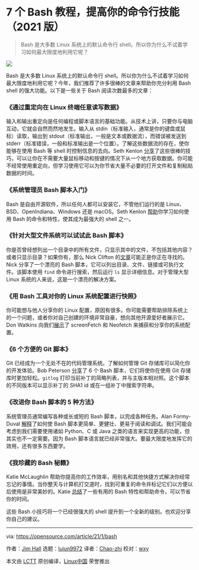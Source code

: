 [#]: collector: (lujun9972)
[#]: translator: (Chao-zhi)
[#]: reviewer: (wxy)
[#]: publisher: ( )
[#]: url: ( )
[#]: subject: (7 Bash tutorials to enhance your command line skills in 2021)
[#]: via: (https://opensource.com/article/21/1/bash)
[#]: author: (Jim Hall https://opensource.com/users/jim-hall)

7 个 Bash 教程，提高你的命令行技能（2021 版）
======

> Bash 是大多数 Linux 系统上的默认命令行 shell。所以你为什么不试着学习如何最大限度地利用它呢？

![](https://img.linux.net.cn/data/attachment/album/202102/06/001837cujo0ql3utfobrrj.jpg)

Bash 是大多数 Linux 系统上的默认命令行 shell。所以你为什么不试着学习如何最大限度地利用它呢？今年，我们推荐了许多很棒的文章来帮助你充分利用 Bash shell 的强大功能。以下是一些关于 Bash 阅读次数最多的文章：

### 《通过重定向在 Linux 终端任意读写数据》

输入和输出重定向是任何编程或脚本语言的基础功能。从技术上讲，只要你与电脑互动，它就会自然而然地发生。输入从 stdin（标准输入，通常是你的键盘或鼠标）读取，输出到 stdout（标准输出，一般是文本或数据流），而错误被发送到 stderr（标准错误，一般和标准输出是一个位置）。了解这些数据流的存在，使你能够在使用 Bash 等 shell 时控制信息的去向。Seth Kenlon [分享][2]了这些很棒的技巧，可以让你在不需要大量鼠标移动和按键的情况下从一个地方获取数据。你可能不经常使用重定向，但学习使用它可以为你节省大量不必要的打开文件和复制粘贴数据的时间。

### 《系统管理员 Bash 脚本入门》

Bash 是自由开源软件，所以任何人都可以安装它，不管他们运行的是 Linux、BSD、OpenIndiana、Windows 还是 macOS。Seth Kenlon [帮助][3]你学习如何使用 Bash 的命令和特性，使其成为最强大的 shell 之一。

### 《针对大型文件系统可以试试此 Bash 脚本》

你是否曾经想列出一个目录中的所有文件，只显示其中的文件，不包括其他内容？或者只显示目录？如果你有，那么 Nick Clifton 的[文章][4]可能正是你正在寻找的。Nick 分享了一个漂亮的 Bash 脚本，它可以列出目录、文件、链接或可执行文件。该脚本使用 `find` 命令进行搜索，然后运行 `ls` 显示详细信息。对于管理大型 Linux 系统的人来说，这是一个漂亮的解决方案。

### 《用 Bash 工具对你的 Linux 系统配置进行快照》

你可能想与他人分享你的 Linux 配置，原因有很多。你可能需要帮助排除系统上的一个问题，或者你对自己创建的环境非常自豪，想向其他开源爱好者展示它。Don Watkins 向我们[展示][5]了 screenFetch 和 Neofetch 来捕获和分享你的系统配置。

### 《6 个方便的 Git 脚本》

Git 已经成为一个无处不在的代码管理系统。了解如何管理 Git 存储库可以简化你的开发体验。Bob Peterson [分享][6]了 6 个 Bash 脚本，它们将使你在使用 Git 存储库时更加轻松。`gitlog` 打印当前补丁的简略列表，并与主版本相对照。这个脚本的不同版本可以显示补丁的 SHA1 id 或在一组补丁中搜索字符串。

### 《改进你 Bash 脚本的 5 种方法》

系统管理员通常编写各种或长或短的 Bash 脚本，以完成各种任务。Alan Formy-Duval [解释][7]了如何使 Bash 脚本更简单、更健壮、更易于阅读和调试。我们可能会考虑到我们需要使用诸如 Python、C 或 Java 之类的语言来实现更高的功能，但其实也不一定需要。因为 Bash 脚本语言就已经非常强大。要最大限度地发挥它的效用，还有很多东西要学。

### 《我珍藏的 Bash 秘籍》

Katie McLaughlin 帮助你提高你的工作效率，用别名和其他快捷方式解决你经常忘记的事情。当你整天与计算机打交道时，找到可重复的命令并标记它们以方便以后使用是非常美妙的。Katie [总结][8]了一些有用的 Bash 特性和帮助命令，可以节省你的时间。

这些 Bash 小技巧将一个已经很强大的 shell 提升到一个全新的级别。也欢迎分享你自己的建议。

--------------------------------------------------------------------------------

via: https://opensource.com/article/21/1/bash

作者：[Jim Hall][a]
选题：[lujun9972][b]
译者：[Chao-zhi](https://github.com/Chao-zhi)
校对：[wxy](https://github.com/wxy)

本文由 [LCTT](https://github.com/LCTT/TranslateProject) 原创编译，[Linux中国](https://linux.cn/) 荣誉推出

[a]: https://opensource.com/users/jim-hall
[b]: https://github.com/lujun9972
[1]: https://opensource.com/sites/default/files/styles/image-full-size/public/lead-images/terminal_command_linux_desktop_code.jpg?itok=p5sQ6ODE (Terminal command prompt on orange background)
[2]: https://linux.cn/article-12385-1.html
[3]: https://opensource.com/article/20/4/bash-sysadmins-ebook
[4]: https://linux.cn/article-12025-1.html
[5]: https://opensource.com/article/20/1/screenfetch-neofetch
[6]: https://linux.cn/article-11797-1.html
[7]: https://opensource.com/article/20/1/improve-bash-scripts
[8]: https://linux.cn/article-11841-1.html

